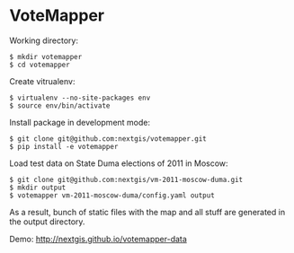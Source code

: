 # VoteMapper

Working directory:

    $ mkdir votemapper
    $ cd votemapper

Create vitrualenv:

    $ virtualenv --no-site-packages env
    $ source env/bin/activate

Install package in development mode:

    $ git clone git@github.com:nextgis/votemapper.git
    $ pip install -e votemapper

Load test data on State Duma elections of 2011 in Moscow:

    $ git clone git@github.com:nextgis/vm-2011-moscow-duma.git
    $ mkdir output
    $ votemapper vm-2011-moscow-duma/config.yaml output

As a result, bunch of static files with the map and all stuff are generated in the output directory. 

Demo: http://nextgis.github.io/votemapper-data
